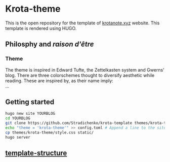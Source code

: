 # Krota-theme
This is the open repository for the template of [krotanote.xyz](https://www.krotanote.xyz) website.
This template is rendered using HUGO.

## Philosphy and _raison d'être_

### Theme
The theme is inspired in Edward Tufte, the Zettelkasten system and Gwerns' blog. There are three colorschemes thought to diversify aesthetic while reading. These are inspired by, as their name imply:  
...


## Getting started
```bash
hugo new site YOURBLOG
cd YOURBLOG
git clone https://github.com/Stradichenko/krota-template themes/krota-theme
echo "theme = 'krota-theme'" >> config.toml # Append a line to the site configuration file, indicating the current theme.
cp themes/krota-theme/style.css static/
hugo server
```

## [template-structure](/template-structure.md)
